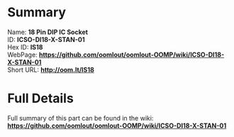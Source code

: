 
Summary
=================
  
Name: __18 Pin DIP IC Socket__    
ID: __ICSO-DI18-X-STAN-01__   
Hex ID: __IS18__   
WebPage: __https://github.com/oomlout/oomlout-OOMP/wiki/ICSO-DI18-X-STAN-01__   
Short URL: __http://oom.lt/IS18__   

Full Details
==========================
Full summary of this part can be found in the wiki:   
__https://github.com/oomlout/oomlout-OOMP/wiki/ICSO-DI18-X-STAN-01__    

